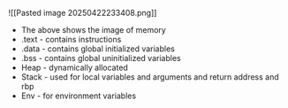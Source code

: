 ![[Pasted image 20250422233408.png]]

- The above shows the image of memory
- .text - contains instructions
- .data - contains global initialized variables
- .bss - contains global uninitialized variables
- Heap - dynamically allocated
- Stack - used for local variables and arguments and return address and rbp
- Env - for environment variables